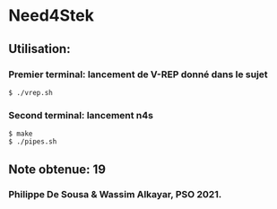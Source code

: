# Need4Stek

## Utilisation:
### Premier terminal: lancement de V-REP donné dans le sujet
```
$ ./vrep.sh
```
### Second terminal: lancement n4s
```
$ make
$ ./pipes.sh
```

## Note obtenue: 19
### Philippe De Sousa & Wassim Alkayar, PSO 2021.
